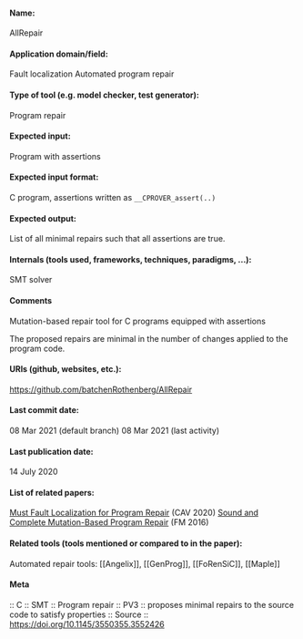 #### Name:
AllRepair

#### Application domain/field:
Fault localization
Automated program repair

#### Type of tool (e.g. model checker, test generator):
Program repair

#### Expected input:
Program with assertions

#### Expected input format:
C program, assertions written as `__CPROVER_assert(..)`

#### Expected output:
List of all minimal repairs such that all assertions are true.

#### Internals (tools used, frameworks, techniques, paradigms, ...):
SMT solver

#### Comments
Mutation-based repair tool for C programs equipped with assertions

The proposed repairs are minimal in the number of changes applied to the program code.

#### URIs (github, websites, etc.):
https://github.com/batchenRothenberg/AllRepair

#### Last commit date:
08 Mar 2021 (default branch)
08 Mar 2021 (last activity)

#### Last publication date:
14 July 2020

#### List of related papers:
[Must Fault Localization for Program Repair](https://doi.org/10.1007/978-3-030-53291-8_33) (CAV 2020)
[Sound and Complete Mutation-Based Program Repair](https://doi.org/10.1007/978-3-319-48989-6_36) (FM 2016)

#### Related tools (tools mentioned or compared to in the paper):
Automated repair tools: [[Angelix]], [[GenProg]], [[FoRenSiC]], [[Maple]]

#### Meta
:: C
:: SMT
:: Program repair
:: PV3 :: proposes minimal repairs to the source code to satisfy properties
:: Source :: https://doi.org/10.1145/3550355.3552426
